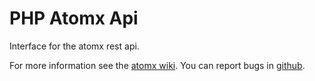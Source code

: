 
PHP Atomx Api
=============

Interface for the atomx rest api.

For more information see the [atomx wiki](https://wiki.atomx.com/api).
You can report bugs in [github](https://github.com/atomx/atomx-api-php>).

